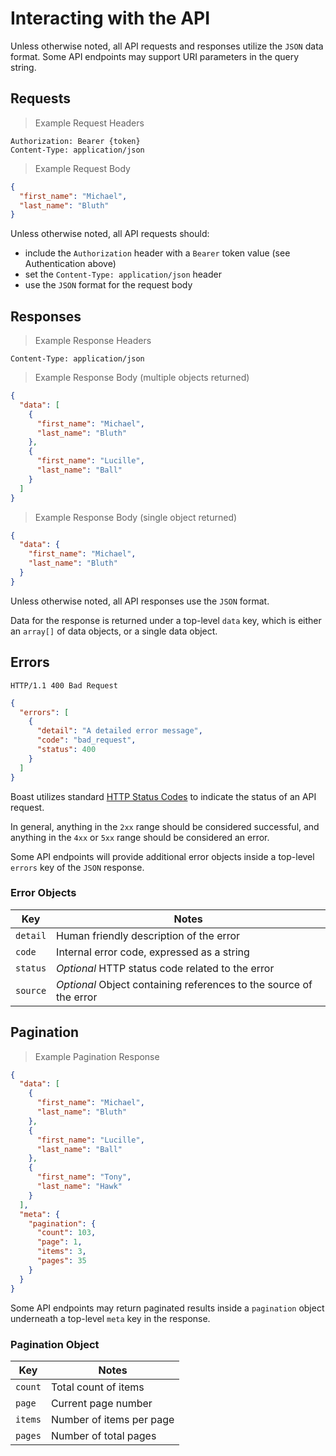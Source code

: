 # Interacting with the API

Unless otherwise noted, all API requests and responses utilize the `JSON` data format.
Some API endpoints may support URI parameters in the query string.

## Requests

> Example Request Headers

```
Authorization: Bearer {token}
Content-Type: application/json
```

> Example Request Body

```json
{
  "first_name": "Michael",
  "last_name": "Bluth"
}
```

Unless otherwise noted, all API requests should:

- include the `Authorization` header with a `Bearer` token value (see Authentication above)
- set the `Content-Type: application/json` header
- use the `JSON` format for the request body

## Responses

> Example Response Headers

```
Content-Type: application/json
```

> Example Response Body (multiple objects returned)

```json
{
  "data": [
    {
      "first_name": "Michael",
      "last_name": "Bluth"
    },
    {
      "first_name": "Lucille",
      "last_name": "Ball"
    }
  ]
}
```

> Example Response Body (single object returned)

```json
{
  "data": {
    "first_name": "Michael",
    "last_name": "Bluth"
  }
}
```

Unless otherwise noted, all API responses use the `JSON` format.

Data for the response is returned under a top-level `data` key, which is either an `array[]` of data objects, or a single data object.

## Errors

```
HTTP/1.1 400 Bad Request
```

```json
{
  "errors": [
    {
      "detail": "A detailed error message",
      "code": "bad_request",
      "status": 400
    }
  ]
}
```

Boast utilizes standard [HTTP Status Codes](https://developer.mozilla.org/en-US/docs/Web/HTTP/Status) to indicate the status of an API request.

In general, anything in the `2xx` range should be considered successful, and anything in the `4xx` or `5xx` range should be considered an error.

Some API endpoints will provide additional error objects inside a top-level `errors` key of the `JSON` response.

### Error Objects

| Key      | Notes                                                              |
| -------- | ------------------------------------------------------------------ |
| `detail` | Human friendly description of the error                            |
| `code`   | Internal error code, expressed as a string                         |
| `status` | _Optional_ HTTP status code related to the error                   |
| `source` | _Optional_ Object containing references to the source of the error |

## Pagination

> Example Pagination Response

```json
{
  "data": [
    {
      "first_name": "Michael",
      "last_name": "Bluth"
    },
    {
      "first_name": "Lucille",
      "last_name": "Ball"
    },
    {
      "first_name": "Tony",
      "last_name": "Hawk"
    }
  ],
  "meta": {
    "pagination": {
      "count": 103,
      "page": 1,
      "items": 3,
      "pages": 35
    }
  }
}
```

Some API endpoints may return paginated results inside a `pagination` object underneath a top-level `meta` key in the response.

### Pagination Object

| Key     | Notes                    |
| ------- | ------------------------ |
| `count` | Total count of items     |
| `page`  | Current page number      |
| `items` | Number of items per page |
| `pages` | Number of total pages    |
